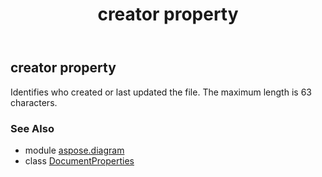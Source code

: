 ﻿---
title: creator property
second_title: Aspose.Diagram for Python via .NET API References
description: 
type: docs
weight: 80
url: /python-net/aspose.diagram/documentproperties/creator/
is_root: false
---

## creator property


Identifies who created or last updated the file. The maximum length is 63 characters.

### See Also
* module [aspose.diagram](../../)
* class [DocumentProperties](/diagram/python-net/aspose.diagram/documentproperties)
